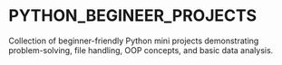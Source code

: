 # PYTHON_BEGINEER_PROJECTS
Collection of beginner-friendly Python mini projects demonstrating problem-solving, file handling, OOP concepts, and basic data analysis.
